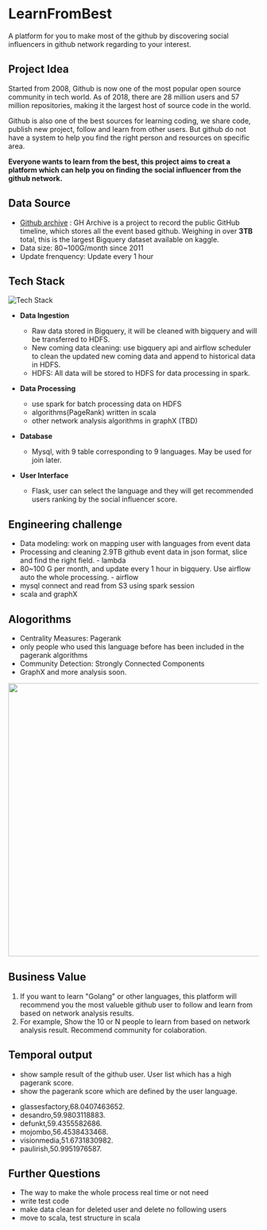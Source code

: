 # LearnFromBest

A platform for you to make most of the github by discovering social influencers in github network regarding to your interest.

## Project Idea
Started from 2008, Github is now one of the most popular open source community in tech world. As of 2018, there are 28 million users and 57 million repositories, making it the largest host of source code in the world. 

Github is also one of the best sources for learning coding, we share code, publish new project, follow and learn from other users. But github do not have a system to help you find the right person and resources on specific area.

**Everyone wants to learn from the best, this project aims to creat a platform which can help you on finding the social influencer from the github network.**

## Data Source
* [Github archive](https://www.gharchive.org/) : GH Archive is a project to record the public GitHub timeline, which stores all the event based github. Weighing in over **3TB** total, this is the largest Bigquery dataset available on kaggle.
* Data size: 80~100G/month since 2011
* Update frenquency: Update every 1 hour

## Tech Stack 

![Tech Stack](https://raw.githubusercontent.com/catherinesdataanalytics/LearnFromBest/master/pics/tech_flow_V2.png)

* **Data Ingestion**
   - Raw data stored in Bigquery, it will be cleaned with bigquery and will be transferred to HDFS.
   - New coming data cleaning: use bigquery api and airflow scheduler to clean the updated new coming data and append to historical data in HDFS.
   - HDFS: All data will be stored to HDFS for data processing in spark.

* **Data Processing** 
   - use spark for batch processing data on HDFS
   - algorithms(PageRank) written in scala 
   - other network analysis algorithms in graphX (TBD)

* **Database** 
   - Mysql, with 9 table corresponding to 9 languages. May be used for join later.

* **User Interface** 
   - Flask, user can select the language and they will get recommended users ranking by the social influencer score.

## Engineering challenge
* Data modeling: work on mapping user with languages from event data
* Processing and cleaning 2.9TB github event data in json format, slice and find the right field. - lambda 
* 80~100 G per month, and update every 1 hour in bigquery. Use airflow auto the whole processing. - airflow
* mysql connect and read from S3 using spark session 
* scala and graphX

## Alogorithms
* Centrality Measures: Pagerank 
* only people who used this language before has been included in the pagerank algorithms
* Community Detection: Strongly Connected Components
* GraphX and more analysis soon.
<img src="https://raw.githubusercontent.com/catherinesdataanalytics/LearnFromBest/master/pics/graphSpark.png " width="550">

## Business Value
1. If you want to learn "Golang" or other languages, this platform will recommend you the most valueble github user to follow and learn from based on network analysis results.
2. For example, Show the 10 or N people to learn from based on network analysis result.
Recommend community for colaboration.

## Temporal output
* show sample result of the github user. User list which has a high pagerank score.
* show the pagerank score which are defined by the user language.

- glassesfactory,68.0407463652.
- desandro,59.9803118883.
- defunkt,59.4355582686.
- mojombo,56.4538433468.
- visionmedia,51.6731830982.
- paulirish,50.9951976587.


## Further Questions
* The way to make the whole process real time or not need
* write test code 
* make data clean for deleted user and delete no following users
* move to scala, test structure in scala 
